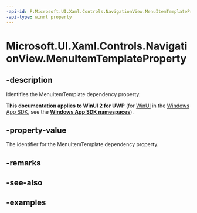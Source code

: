 ```yaml
---
-api-id: P:Microsoft.UI.Xaml.Controls.NavigationView.MenuItemTemplateProperty
-api-type: winrt property
---
```

<!-- Property syntax.
public DependencyProperty MenuItemTemplateProperty { get; }
-->

# Microsoft.UI.Xaml.Controls.NavigationView.MenuItemTemplateProperty


## -description

Identifies the MenuItemTemplate dependency property.


**This documentation applies to WinUI 2 for UWP** (for [WinUI](/windows/apps/winui/winui3/) in the [Windows App SDK](/windows/apps/windows-app-sdk/), see the **[Windows App SDK namespaces](/windows/windows-app-sdk/api/winrt/)**).

## -property-value

The identifier for the MenuItemTemplate dependency property.


## -remarks


## -see-also


## -examples


